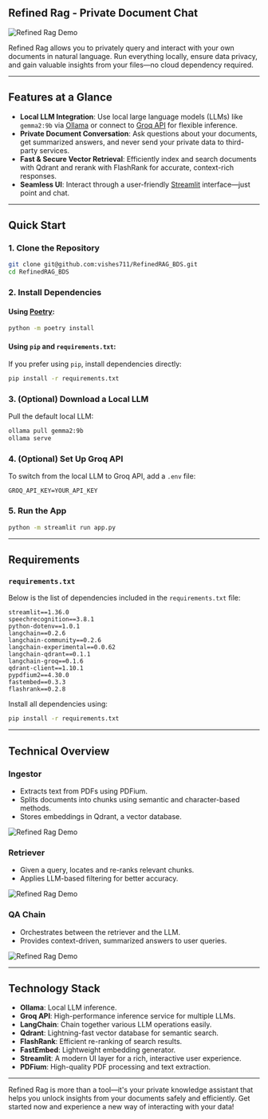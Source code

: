 ## Refined Rag - Private Document Chat
![Refined Rag Demo](./images/Demo.jpeg)

Refined Rag allows you to privately query and interact with your own documents in natural language. Run everything locally, ensure data privacy, and gain valuable insights from your files—no cloud dependency required.

---

## Features at a Glance
- **Local LLM Integration**: Use local large language models (LLMs) like `gemma2:9b` via [Ollama](https://ollama.com/) or connect to [Groq API](https://groq.com/) for flexible inference.
- **Private Document Conversation**: Ask questions about your documents, get summarized answers, and never send your private data to third-party services.
- **Fast & Secure Vector Retrieval**: Efficiently index and search documents with Qdrant and rerank with FlashRank for accurate, context-rich responses.
- **Seamless UI**: Interact through a user-friendly [Streamlit](https://streamlit.io/) interface—just point and chat.

---

## Quick Start

### 1. **Clone the Repository**
```bash
git clone git@github.com:vishes711/RefinedRAG_BDS.git
cd RefinedRAG_BDS
```

### 2. **Install Dependencies**

#### Using [Poetry](https://python-poetry.org/):
```bash
python -m poetry install
```

#### Using `pip` and `requirements.txt`:
If you prefer using `pip`, install dependencies directly:
```bash
pip install -r requirements.txt
```

### 3. **(Optional) Download a Local LLM**
Pull the default local LLM:
```bash
ollama pull gemma2:9b
ollama serve
```

### 4. **(Optional) Set Up Groq API**
To switch from the local LLM to Groq API, add a `.env` file:
```env
GROQ_API_KEY=YOUR_API_KEY
```

### 5. **Run the App**
```bash
python -m streamlit run app.py
```

---

## Requirements

### `requirements.txt`
Below is the list of dependencies included in the `requirements.txt` file:

```plaintext
streamlit==1.36.0
speechrecognition==3.8.1
python-dotenv==1.0.1
langchain==0.2.6
langchain-community==0.2.6
langchain-experimental==0.0.62
langchain-qdrant==0.1.1
langchain-groq==0.1.6
qdrant-client==1.10.1
pypdfium2==4.30.0
fastembed==0.3.3
flashrank==0.2.8
```

Install all dependencies using:
```bash
pip install -r requirements.txt
```

---

## Technical Overview

### **Ingestor**
- Extracts text from PDFs using PDFium.
- Splits documents into chunks using semantic and character-based methods.
- Stores embeddings in Qdrant, a vector database.

![Refined Rag Demo](./images/In.jpeg)

### **Retriever**
- Given a query, locates and re-ranks relevant chunks.
- Applies LLM-based filtering for better accuracy.

![Refined Rag Demo](./images/r.jpeg)

### **QA Chain**
- Orchestrates between the retriever and the LLM.
- Provides context-driven, summarized answers to user queries.

![Refined Rag Demo](./images/qa.jpeg)

---

## Technology Stack

- **Ollama**: Local LLM inference.
- **Groq API**: High-performance inference service for multiple LLMs.
- **LangChain**: Chain together various LLM operations easily.
- **Qdrant**: Lightning-fast vector database for semantic search.
- **FlashRank**: Efficient re-ranking of search results.
- **FastEmbed**: Lightweight embedding generator.
- **Streamlit**: A modern UI layer for a rich, interactive user experience.
- **PDFium**: High-quality PDF processing and text extraction.

---

Refined Rag is more than a tool—it's your private knowledge assistant that helps you unlock insights from your documents safely and efficiently. Get started now and experience a new way of interacting with your data!
